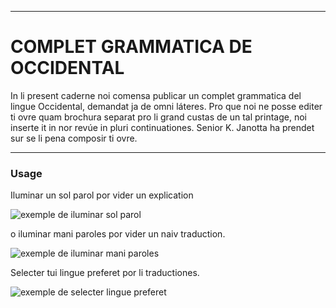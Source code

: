 
---

# COMPLET GRAMMATICA DE OCCIDENTAL

In li present caderne noi comensa publicar un complet grammatica del lingue Occidental, demandat ja de omni láteres. Pro que noi ne posse editer ti ovre quam brochura separat pro li grand custas de un tal printage, noi inserte it in nor revúe in pluri continuationes. Senior K. Janotta ha prendet sur se li pena composir ti ovre.

---

### Usage

Iluminar un sol parol por vider un explication 

![exemple de iluminar sol parol](img/exempleSolParol.png)

o iluminar mani paroles por vider un naiv traduction.

![exemple de iluminar mani paroles](img/exempleManiParoles.png)

Selecter tui lingue preferet por li traductiones.

![exemple de selecter lingue preferet](img/linguePreferet.png)
